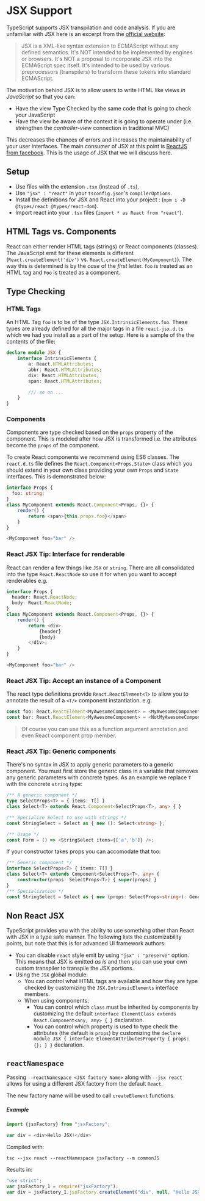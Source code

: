 # JSX Support
TypeScript supports JSX transpilation and code analysis. If you are unfamiliar with JSX here is an excerpt from the [official website](https://facebook.github.io/jsx/):

> JSX is a XML-like syntax extension to ECMAScript without any defined semantics. It's NOT intended to be implemented by engines or browsers. It's NOT a proposal to incorporate JSX into the ECMAScript spec itself. It's intended to be used by various preprocessors (transpilers) to transform these tokens into standard ECMAScript.

The motivation behind JSX is to allow users to write HTML like views *in JavaScript* so that you can:
* Have the view Type Checked by the same code that is going to check your JavaScript
* Have the view be aware of the context it is going to operate under (i.e. strengthen the *controller-view* connection in traditional MVC)

This decreases the chances of errors and increases the maintainability of your user interfaces. The main consumer of JSX at this point is [ReactJS from facebook](http://facebook.github.io/react/). This is the usage of JSX that we will discuss here.

## Setup

* Use files with the extension `.tsx` (instead of `.ts`).
* Use `"jsx" : "react"` in your `tsconfig.json`'s `compilerOptions`.
* Install the definitions for JSX and React into your project : (`npm i -D @types/react @types/react-dom`).
* Import react into your `.tsx` files (`import * as React from "react"`).

## HTML Tags vs. Components
React can either render HTML tags (strings) or React components (classes). The JavaScript emit for these elements is different (`React.createElement('div')` vs. `React.createElement(MyComponent)`). The way this is determined is by the *case* of the *first* letter. `foo` is treated as an HTML tag and `Foo` is treated as a component.

## Type Checking

### HTML Tags
An HTML Tag `foo` is to be of the type `JSX.IntrinsicElements.foo`. These types are already defined for all the major tags in a file `react-jsx.d.ts` which we had you install as a part of the setup. Here is a sample of the  the contents of the file:

```ts
declare module JSX {
    interface IntrinsicElements {
        a: React.HTMLAttributes;
        abbr: React.HTMLAttributes;
        div: React.HTMLAttributes;
        span: React.HTMLAttributes;

        /// so on ...
    }
}
```

### Components
Components are type checked based on the `props` property of the component. This is modeled after how JSX is transformed i.e. the attributes become the `props` of the component.

To create React components we recommend using ES6 classes. The `react.d.ts` file defines the `React.Component<Props,State>` class which you should extend in your own class providing your own `Props` and `State` interfaces. This is demonstrated below:

```ts
interface Props {
  foo: string;
}
class MyComponent extends React.Component<Props, {}> {
    render() {
        return <span>{this.props.foo}</span>
    }
}

<MyComponent foo="bar" />
```

### React JSX Tip: Interface for renderable

React can render a few things like `JSX` or `string`. There are all consolidated into the type `React.ReactNode` so use it for when you want to accept renderables e.g.

```ts
interface Props {
  header: React.ReactNode;
  body: React.ReactNode;
}
class MyComponent extends React.Component<Props, {}> {
    render() {
        return <div>
            {header}
            {body}
        </div>;
    }
}

<MyComponent foo="bar" />
```

### React JSX Tip: Accept an instance of a Component
The react type definitions provide `React.ReactElement<T>` to allow you to annotate the result of a `<T/>` component instantiation. e.g. 

```js
const foo: React.ReactElement<MyAwesomeComponent> = <MyAwesomeComponent/>; // Okay
const bar: React.ReactElement<MyAwesomeComponent> = <NotMyAwesomeComponent/>; // Error!
```

> Of course you can use this as a function argument annotation and even React component prop member.

### React JSX Tip: Generic components
There's no syntax in JSX to apply generic parameters to a generic component. You must first store the generic class in a variable that removes any generic parameters with concrete types. As an example we replace `T` with the concrete `string` type:

```ts
/** A generic component */
type SelectProps<T> = { items: T[] }
class Select<T> extends React.Component<SelectProps<T>, any> { }

/** Specialize Select to use with strings */
const StringSelect = Select as { new (): Select<string> };

/** Usage */
const Form = () => <StringSelect items={['a','b']} />;
```
If your constructor takes props you can accomodate that too: 

```ts
/** Generic component */
interface SelectProps<T> { items: T[] }
class Select<T> extends Component<SelectProps<T>, any> {
    constructor(props: SelectProps<T>) { super(props) }
}
/** Specialization */
const StringSelect = Select as { new (props: SelectProps<string>): GenericList<string> };
```

## Non React JSX
TypeScript provides you with the ability to use something other than React with JSX in a type safe manner. The following lists the customizability points, but note that this is for advanced UI framework authors:

* You can disable `react` style emit by using `"jsx" : "preserve"` option. This means that JSX is emitted *as is* and then you can use your own custom transpiler to transpile the JSX portions.
* Using the `JSX` global module:
    * You can control what HTML tags are available and how they are type checked by customizing the `JSX.IntrinsicElements` interface members.
    * When using components:
        * You can control which `class` must be inherited by components by customizing the default `interface ElementClass extends React.Component<any, any> { }` declaration.
        * You can control which property is used to type check the attributes (the default is `props`) by customizing the `declare module JSX { interface ElementAttributesProperty { props: {}; } }` declaration.

## `reactNamespace`

Passing `--reactNamespace <JSX factory Name>` along with `--jsx react` allows for using a different JSX factory from the default `React`.

The new factory name will be used to call `createElement` functions.

##### Example

```ts
import {jsxFactory} from "jsxFactory";

var div = <div>Hello JSX!</div>
```

Compiled with:

```shell
tsc --jsx react --reactNamespace jsxFactory --m commonJS
```

Results in:

```js
"use strict";
var jsxFactory_1 = require("jsxFactory");
var div = jsxFactory_1.jsxFactory.createElement("div", null, "Hello JSX!");
```

